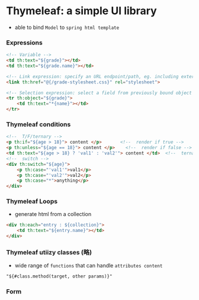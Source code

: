 # Thymeleaf: a simple UI library
- able to bind `Model` to `spring html template`  

### Expressions
```html
<!-- Variable -->
<td th:text="${grade}"></td> 
<td th:text="${grade.name}"></td> 

<!-- Link expression: specify an URL endpoint/path, eg. including external .css style-->
<link th:href="@{/grade-stylesheet.css}" rel="stylesheet">

<!-- Selection expression: select a field from previously bound object -->
<tr th:object="${grade}">
    <td th:text="*{name}"></td>
</tr>
```

### Thymeleaf conditions

```html
<!--  T/F/ternary -->
<p th:if="${age > 18}"> content </p>       <!--  render if true -->
<p th:unless="${age == 18}"> content </p>    <!--  render if false -->
<td th:text="${age > 18} ? 'val1' : 'val2'"> content </td>  <!--  ternary render  -->
<!--  switch -->
<div th:switch="${age}">
    <p th:case="'val1'">val1</p>
    <p th:case="'val2'">val2</p>
    <p th:case="*">anything</p>
</div>
```

### Thymeleaf Loops
- generate html from a collection
```html
<div th:each="entry : ${collection}">
    <td th:text="${entry.name}"></td>
</div>
```
### Thymeleaf utiizy classes (略)
- wide range of `functions` that can handle `attributes content`
```html
"${#class.method(target, other params)}"
```
### Form



